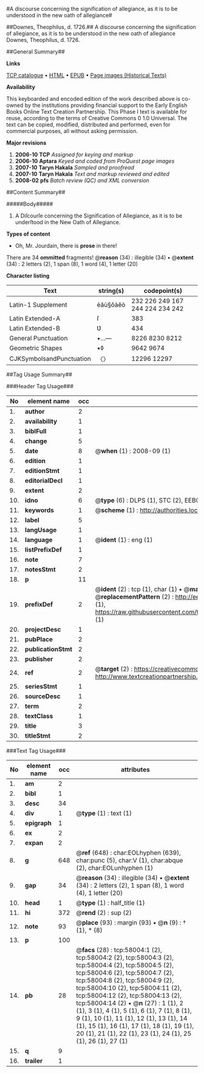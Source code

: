 #A discourse concerning the signification of allegiance, as it is to be understood in the new oath of allegiance#

##Downes, Theophilus, d. 1726.##
A discourse concerning the signification of allegiance, as it is to be understood in the new oath of allegiance
Downes, Theophilus, d. 1726.

##General Summary##

**Links**

[TCP catalogue](http://www.ota.ox.ac.uk/tcp/)  • 
[HTML](http://tei.it.ox.ac.uk/tcp/Texts-HTML/free/A36/A36485.html)  • 
[EPUB](http://tei.it.ox.ac.uk/tcp/Texts-EPUB/free/A36/A36485.epub) • 
[Page images (Historical Texts)](https://data.historicaltexts.jisc.ac.uk/view?pubId=eebo-12265051e&pageId=eebo-12265051e-58004-1)

**Availability**

This keyboarded and encoded edition of the
	       work described above is co-owned by the institutions
	       providing financial support to the Early English Books
	       Online Text Creation Partnership. This Phase I text is
	       available for reuse, according to the terms of Creative
	       Commons 0 1.0 Universal. The text can be copied,
	       modified, distributed and performed, even for
	       commercial purposes, all without asking permission.

**Major revisions**

1. __2006-10__ __TCP__ *Assigned for keying and markup*
1. __2006-10__ __Aptara__ *Keyed and coded from ProQuest page images*
1. __2007-10__ __Taryn Hakala__ *Sampled and proofread*
1. __2007-10__ __Taryn Hakala__ *Text and markup reviewed and edited*
1. __2008-02__ __pfs__ *Batch review (QC) and XML conversion*

##Content Summary##

#####Body#####

1. A Diſcourſe concerning the Signification of
Allegiance, as it is to be underſtood in
the New Oath of Allegiance.

**Types of content**

  * Oh, Mr. Jourdain, there is **prose** in there!

There are 34 **ommitted** fragments! 
 @__reason__ (34) : illegible (34)  •  @__extent__ (34) : 2 letters (2), 1 span (8), 1 word (4), 1 letter (20)

**Character listing**


|Text|string(s)|codepoint(s)|
|---|---|---|
|Latin-1 Supplement|èâù§ôàêò|232 226 249 167 244 224 234 242|
|Latin Extended-A|ſ|383|
|Latin Extended-B|Ʋ|434|
|General Punctuation|•…—|8226 8230 8212|
|Geometric Shapes|▪◊|9642 9674|
|CJKSymbolsandPunctuation|〈〉|12296 12297|

##Tag Usage Summary##

###Header Tag Usage###

|No|element name|occ|attributes|
|---|---|---|---|
|1.|__author__|2||
|2.|__availability__|1||
|3.|__biblFull__|1||
|4.|__change__|5||
|5.|__date__|8| @__when__ (1) : 2008-09 (1)|
|6.|__edition__|1||
|7.|__editionStmt__|1||
|8.|__editorialDecl__|1||
|9.|__extent__|2||
|10.|__idno__|6| @__type__ (6) : DLPS (1), STC (2), EEBO-CITATION (1), OCLC (1), VID (1)|
|11.|__keywords__|1| @__scheme__ (1) : http://authorities.loc.gov/ (1)|
|12.|__label__|5||
|13.|__langUsage__|1||
|14.|__language__|1| @__ident__ (1) : eng (1)|
|15.|__listPrefixDef__|1||
|16.|__note__|7||
|17.|__notesStmt__|2||
|18.|__p__|11||
|19.|__prefixDef__|2| @__ident__ (2) : tcp (1), char (1)  •  @__matchPattern__ (2) : ([0-9\-]+):([0-9IVX]+) (1), (.+) (1)  •  @__replacementPattern__ (2) : http://eebo.chadwyck.com/downloadtiff?vid=$1&page=$2 (1), https://raw.githubusercontent.com/textcreationpartnership/Texts/master/tcpchars.xml#$1 (1)|
|20.|__projectDesc__|1||
|21.|__pubPlace__|2||
|22.|__publicationStmt__|2||
|23.|__publisher__|2||
|24.|__ref__|2| @__target__ (2) : https://creativecommons.org/publicdomain/zero/1.0/ (1), http://www.textcreationpartnership.org/docs/. (1)|
|25.|__seriesStmt__|1||
|26.|__sourceDesc__|1||
|27.|__term__|2||
|28.|__textClass__|1||
|29.|__title__|3||
|30.|__titleStmt__|2||


###Text Tag Usage###

|No|element name|occ|attributes|
|---|---|---|---|
|1.|__am__|2||
|2.|__bibl__|1||
|3.|__desc__|34||
|4.|__div__|1| @__type__ (1) : text (1)|
|5.|__epigraph__|1||
|6.|__ex__|2||
|7.|__expan__|2||
|8.|__g__|648| @__ref__ (648) : char:EOLhyphen (639), char:punc (5), char:V (1), char:abque (2), char:EOLunhyphen (1)|
|9.|__gap__|34| @__reason__ (34) : illegible (34)  •  @__extent__ (34) : 2 letters (2), 1 span (8), 1 word (4), 1 letter (20)|
|10.|__head__|1| @__type__ (1) : half_title (1)|
|11.|__hi__|372| @__rend__ (2) : sup (2)|
|12.|__note__|93| @__place__ (93) : margin (93)  •  @__n__ (9) : † (1), * (8)|
|13.|__p__|100||
|14.|__pb__|28| @__facs__ (28) : tcp:58004:1 (2), tcp:58004:2 (2), tcp:58004:3 (2), tcp:58004:4 (2), tcp:58004:5 (2), tcp:58004:6 (2), tcp:58004:7 (2), tcp:58004:8 (2), tcp:58004:9 (2), tcp:58004:10 (2), tcp:58004:11 (2), tcp:58004:12 (2), tcp:58004:13 (2), tcp:58004:14 (2)  •  @__n__ (27) : 1 (1), 2 (1), 3 (1), 4 (1), 5 (1), 6 (1), 7 (1), 8 (1), 9 (1), 10 (1), 11 (1), 12 (1), 13 (1), 14 (1), 15 (1), 16 (1), 17 (1), 18 (1), 19 (1), 20 (1), 21 (1), 22 (1), 23 (1), 24 (1), 25 (1), 26 (1), 27 (1)|
|15.|__q__|9||
|16.|__trailer__|1||
